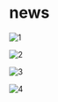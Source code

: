 # news

![1](https://user-images.githubusercontent.com/113053935/218129477-873efbd3-81dc-4862-8379-2f15796262ee.jpeg)

![2](https://user-images.githubusercontent.com/113053935/218129560-e290f278-14da-4018-bb04-fc1491bed5e1.jpeg)


![3](https://user-images.githubusercontent.com/113053935/218129631-dbfef0c6-b8ce-4ae0-9d88-f99176e1abcf.jpeg)


![4](https://user-images.githubusercontent.com/113053935/218129673-9ae93e44-ef67-4519-b3fb-632b89f1a8ae.jpeg)

